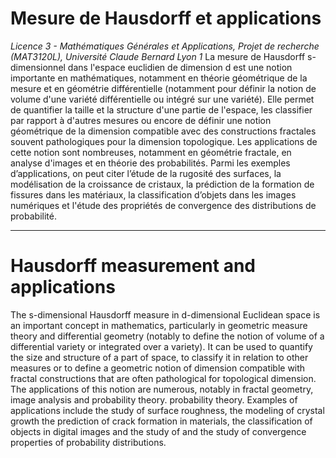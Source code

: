 # Mesure de Hausdorff et applications
*Licence 3 - Mathématiques Générales et Applications, Projet de recherche (MAT3120L), Université Claude Bernard Lyon 1*
La mesure de Hausdorff s-dimensionnel dans l'espace euclidien de dimension d est une notion importante en mathématiques, 
notamment en théorie géométrique de la mesure et en géométrie différentielle (notamment pour définir la notion de volume 
d'une variété différentielle ou intégré sur une variété). 
Elle permet de quantifier la taille et la structure d'une partie de l'espace, les classifier par rapport à d'autres mesures 
ou encore de définir une notion géométrique de la dimension compatible avec des constructions fractales souvent pathologiques 
pour la dimension topologique.
Les applications de cette notion sont nombreuses, notamment en géométrie fractale, en analyse d'images et en théorie des 
probabilités. Parmi les exemples d’applications, on peut citer l’étude de la rugosité des surfaces, la modélisation de la
croissance de cristaux, la prédiction de la formation de fissures dans les matériaux, la classification d’objets dans les images 
numériques et l'étude des propriétés de convergence des distributions de probabilité.
- - -
# Hausdorff measurement and applications
The s-dimensional Hausdorff measure in d-dimensional Euclidean space is an important concept in mathematics, 
particularly in geometric measure theory and differential geometry (notably to define the notion of volume 
of a differential variety or integrated over a variety). 
It can be used to quantify the size and structure of a part of space, to classify it in relation to other measures 
or to define a geometric notion of dimension compatible with fractal constructions that are often pathological 
for topological dimension.
The applications of this notion are numerous, notably in fractal geometry, image analysis and probability theory. 
probability theory. Examples of applications include the study of surface roughness, the modeling of crystal growth
the prediction of crack formation in materials, the classification of objects in digital images and the study of 
and the study of convergence properties of probability distributions.
